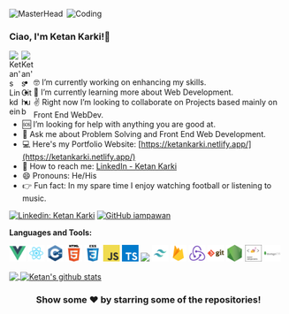 ![MasterHead](https://camo.githubusercontent.com/dcba36fec68f7f3cc9663d2c09d233204008e4323bbfdbb7124d6c5bb9e3889c/68747470733a2f2f7334313636302e7063646e2e636f2f77702d636f6e74656e742f75706c6f6164732f323032302f30342f39302d61727469636c652d62616e6e65722d322e676966)
<img align="right" alt="Coding" width="400" src="https://user-images.githubusercontent.com/74038190/235224431-e8c8c12e-6826-47f1-89fb-2ddad83b3abf.gif"/>

### Ciao, I'm Ketan Karki!👋

<a href="https://www.linkedin.com/in/ketan-karki-9a9b071b6" target="_blank">
  <img align="left" alt="Ketan's Linkdein" width="22px" src="https://cdn.jsdelivr.net/npm/simple-icons@v3/icons/linkedin.svg" />
</a>
<a href="https://github.com/Ketan-Karki" target="_blank">
  <img align="left" alt="Ketan's Github" width="22px" src="https://cdn.jsdelivr.net/npm/simple-icons@v3/icons/github.svg" />
</a>

<br/>
<br/>

- 🤓 I’m currently working on enhancing my skills.
- 📙 I’m currently learning more about Web Development.
- ✌️ Right now I’m looking to collaborate on Projects based mainly on Front End WebDev.
- 🆘 I’m looking for help with anything you are good at.
- 🧐 Ask me about Problem Solving and Front End Web Development.
- 💻 Here's my Portfolio Website: [https://ketankarki.netlify.app/](https://ketankarki.netlify.app/)
- 🤙 How to reach me: [LinkedIn - Ketan Karki](https://www.linkedin.com/in/ketan-karki-9a9b071b6/) 
- 😄 Pronouns: He/His
- 👉 Fun fact: In my spare time I enjoy watching football or listening to music.

[![Linkedin: Ketan Karki](https://img.shields.io/badge/-KetanKarki-blue?style=flat-square&logo=Linkedin&logoColor=white&link=https://www.linkedin.com/in/ketan-karki-9a9b071b6//)](https://www.linkedin.com/in/ketan-karki-9a9b071b6/)
[![GitHub iampawan](https://img.shields.io/github/followers/KetanKarki?label=follow&style=social)](https://github.com/Ketan-Karki)


**Languages and Tools:**  

<code><img height="30" src="https://raw.githubusercontent.com/github/explore/80688e429a7d4ef2fca1e82350fe8e3517d3494d/topics/vue/vue.png"></code>
<code><img height="30" src="https://raw.githubusercontent.com/github/explore/80688e429a7d4ef2fca1e82350fe8e3517d3494d/topics/react/react.png"></code>
<code><img height="30" src="https://raw.githubusercontent.com/github/explore/80688e429a7d4ef2fca1e82350fe8e3517d3494d/topics/cpp/cpp.png"></code>
<code><img height="30" src="https://raw.githubusercontent.com/github/explore/80688e429a7d4ef2fca1e82350fe8e3517d3494d/topics/html/html.png"></code>
<code><img height="30" src="https://raw.githubusercontent.com/github/explore/80688e429a7d4ef2fca1e82350fe8e3517d3494d/topics/css/css.png"></code>
<code><img height="30" src="https://raw.githubusercontent.com/github/explore/80688e429a7d4ef2fca1e82350fe8e3517d3494d/topics/javascript/javascript.png"></code>
<code><img height="30" src="https://raw.githubusercontent.com/github/explore/80688e429a7d4ef2fca1e82350fe8e3517d3494d/topics/typescript/typescript.png"></code>
<code><img height="30" src="https://static-00.iconduck.com/assets.00/next-js-icon-512x512-zuauazrk.png"></code>
<code><img height="30" src="https://raw.githubusercontent.com/github/explore/80688e429a7d4ef2fca1e82350fe8e3517d3494d/topics/tailwind/tailwind.png"></code>
<code><img height="30" src="https://raw.githubusercontent.com/github/explore/80688e429a7d4ef2fca1e82350fe8e3517d3494d/topics/firebase/firebase.png"></code>
<code><img height="30" src="https://raw.githubusercontent.com/github/explore/80688e429a7d4ef2fca1e82350fe8e3517d3494d/topics/redux/redux.png"></code>
<code><img height="30" src="https://raw.githubusercontent.com/github/explore/80688e429a7d4ef2fca1e82350fe8e3517d3494d/topics/git/git.png"></code>
<code><img height="30" src="https://raw.githubusercontent.com/github/explore/80688e429a7d4ef2fca1e82350fe8e3517d3494d/topics/nodejs/nodejs.png"></code>
<code><img height="30" src="https://raw.githubusercontent.com/github/explore/80688e429a7d4ef2fca1e82350fe8e3517d3494d/topics/styled-components/styled-components.png"></code>
<code><img height="30" src="https://raw.githubusercontent.com/github/explore/80688e429a7d4ef2fca1e82350fe8e3517d3494d/topics/mongodb/mongodb.png"></code>
 

<a href="https://github.com/Ketan-Karki" target="_blank">
  <img align="center" src="https://github-readme-stats.vercel.app/api/top-langs/?username=Ketan-Karki&theme=cobalt&hide_langs_below=0" />
</a>
<a href="https://github.com/Ketan-Karki" target="_blank">
 <img align="center" src="https://github-readme-stats.vercel.app/api?username=Ketan-Karki&show_icons=true&theme=cobalt&line_height=27" alt="Ketan's github stats"/>
</a>

<div align="center">

### Show some ❤️ by starring some of the repositories!

</div>

